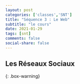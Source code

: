 ```yaml
---
layout: post 
categories: ['classes','SNT']
title: "Séquence 3 : Le Web"
subtitle: "le cours"
date: 2021-01-29
tags: [snt] 
comments: false
social-share: false
---
```

## <span style="color: #f1c40f;"><i class="fas fa-bolt icon-yellow" aria-hidden="true"></i></span> Les Réseaux Sociaux
{: .box-warning}
 